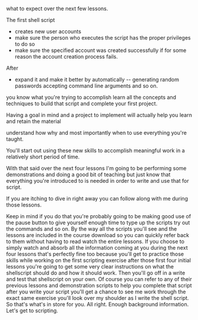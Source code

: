  what to expect over the next few lessons.

The first shell script
- creates new user accounts 
- make sure the person who executes the script has the proper privileges to do so
- make sure the specified account was created successfully if for some reason the account
  creation process fails.

After 
- expand it and make it better by automatically
	-- generating random passwords accepting command line arguments and so on.

you know what you're trying to accomplish learn all the concepts and techniques
to build that script and complete your first project.

Having a goal in mind and a project to implement will actually help you learn and retain the material

understand how why and most importantly when to use everything you're taught.

You'll start out using these new skills to accomplish meaningful work in a relatively short period of time.

With that said over the next four lessons I'm going to be performing some demonstrations and doing a good bit of teaching but just know that everything you're introduced to is needed in order to write and use that for script.

If you are itching to dive in right away you can follow along with me during those lessons.

Keep in mind if you do that you're probably going to be making good use of the pause button to give yourself enough time to type up the scripts try out the commands and so on.
By the way all the scripts you'll see and the lessons are included in the course download so you can
quickly refer back to them without having to read watch the entire lessons.
If you choose to simply watch and absorb all the information coming at you during the next four lessons
that's perfectly fine too because you'll get to practice those skills while working on the first scripting
exercise after those first four initial lessons you're going to get some very clear instructions on
what the shellscript should do and how it should work.
Then you'll go off in a write and test that shellscript on your own.
Of course you can refer to any of their previous lessons and demonstration scripts to help you complete
that script after you write your script you'll get a chance to see me work through the exact same exercise
you'll look over my shoulder as I write the shell script.
So that's what's in store for you.
All right.
Enough background information.
Let's get to scripting.

